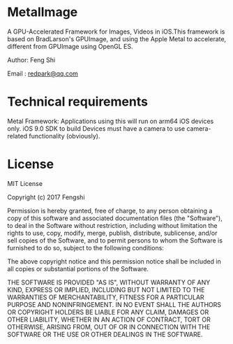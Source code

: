 # MetalImage

A GPU-Accelerated Framework for Images, Videos in iOS.This framework is based on BradLarson's GPUImage, and using the Apple Metal to accelerate, different from GPUImage using OpenGL ES.

Author: Feng Shi

Email : redpark@qq.com

# Technical requirements
Metal Framework: Applications using this will run on arm64 iOS devices only.
iOS 9.0 SDK to build
Devices must have a camera to use camera-related functionality (obviously).

# License
MIT License

Copyright (c) 2017 Fengshi

Permission is hereby granted, free of charge, to any person obtaining a copy
of this software and associated documentation files (the "Software"), to deal
in the Software without restriction, including without limitation the rights
to use, copy, modify, merge, publish, distribute, sublicense, and/or sell
copies of the Software, and to permit persons to whom the Software is
furnished to do so, subject to the following conditions:

The above copyright notice and this permission notice shall be included in all
copies or substantial portions of the Software.

THE SOFTWARE IS PROVIDED "AS IS", WITHOUT WARRANTY OF ANY KIND, EXPRESS OR
IMPLIED, INCLUDING BUT NOT LIMITED TO THE WARRANTIES OF MERCHANTABILITY,
FITNESS FOR A PARTICULAR PURPOSE AND NONINFRINGEMENT. IN NO EVENT SHALL THE
AUTHORS OR COPYRIGHT HOLDERS BE LIABLE FOR ANY CLAIM, DAMAGES OR OTHER
LIABILITY, WHETHER IN AN ACTION OF CONTRACT, TORT OR OTHERWISE, ARISING FROM,
OUT OF OR IN CONNECTION WITH THE SOFTWARE OR THE USE OR OTHER DEALINGS IN THE
SOFTWARE.
